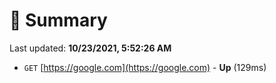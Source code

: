 # 📖 Summary
Last updated: **10/23/2021, 5:52:26 AM**

- `GET` [https://google.com](https://google.com) - **Up** (129ms)
